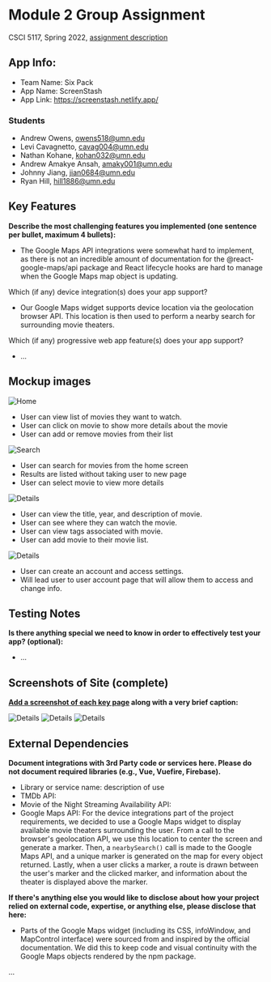 # Module 2 Group Assignment

CSCI 5117, Spring 2022, [assignment description](https://canvas.umn.edu/courses/355584/pages/project-2)

## App Info:

* Team Name: Six Pack
* App Name: ScreenStash
* App Link: https://screenstash.netlify.app/

### Students

* Andrew Owens, owens518@umn.edu
* Levi Cavagnetto, cavag004@umn.edu
* Nathan Kohane, kohan032@umn.edu
* Andrew Amakye Ansah, amaky001@umn.edu
* Johnny Jiang, jian0684@umn.edu
* Ryan Hill, hill1886@umn.edu

## Key Features

**Describe the most challenging features you implemented
(one sentence per bullet, maximum 4 bullets):**

* The Google Maps API integrations were somewhat hard to implement, as there is not an incredible amount of documentation for the @react-google-maps/api package and React lifecycle hooks are hard to manage when the Google Maps map object is updating.

Which (if any) device integration(s) does your app support?

* Our Google Maps widget supports device location via the geolocation browser API. This location is then used to perform a nearby search for surrounding movie theaters.

Which (if any) progressive web app feature(s) does your app support?

* ...



## Mockup images

![](pics/movies.png?raw=true "Home")
* User can view list of movies they want to watch.
* User can click on movie to show more details about the movie
* User can add or remove movies from their list

![](pics/movie_search.png?raw=true "Search")
* User can search for movies from the home screen
* Results are listed without taking user to new page
* User can select movie to view more details

![](pics/movie_details.png?raw=true "Details")
* User can view the title, year, and description of movie.
* User can see where they can watch the movie.
* User can view tags associated with movie.
* User can add movie to their movie list.

![](pics/login.png?raw=true "Details")
* User can create an account and access settings.
* Will lead user to user account page that will allow them to access and change info.

## Testing Notes

**Is there anything special we need to know in order to effectively test your app? (optional):**

* ...



## Screenshots of Site (complete)

**[Add a screenshot of each key page](https://stackoverflow.com/questions/10189356/how-to-add-screenshot-to-readmes-in-github-repository)
along with a very brief caption:**

![](pics/homeScreen.png?raw=true "Details")
![](pics/dashboard.png?raw=true "Details")
![](pics/gmaps.png?raw=true "Details")



## External Dependencies

**Document integrations with 3rd Party code or services here.
Please do not document required libraries (e.g., Vue, Vuefire, Firebase).**

* Library or service name: description of use
* TMDb API:
* Movie of the Night Streaming Availability API:
* Google Maps API: For the device integrations part of the project requirements, we decided to use a Google Maps widget to display available movie theaters surrounding the user. From a call to the browser's geolocation API, we use this location to center the screen and generate a marker. Then, a `nearbySearch()` call is made to the Google Maps API, and a unique marker is generated on the map for every object returned. Lastly, when a user clicks a marker, a route is drawn between the user's marker and the clicked marker, and information about the theater is displayed above the marker.

**If there's anything else you would like to disclose about how your project
relied on external code, expertise, or anything else, please disclose that
here:**
* Parts of the Google Maps widget (including its CSS, infoWindow, and MapControl interface) were sourced from and inspired by the official documentation. We did this to keep code and visual continuity with the Google Maps objects rendered by the npm package.

...
